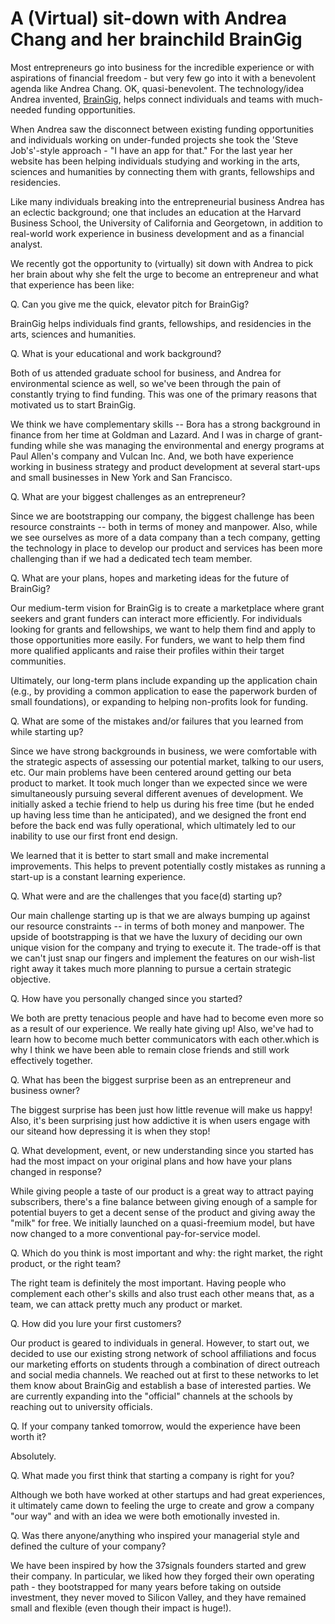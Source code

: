 # A (Virtual) sit-down with Andrea Chang and her brainchild BrainGig

Most entrepreneurs go into business for the incredible experience or with aspirations of financial freedom - but very few go into it with a benevolent agenda like Andrea Chang. OK, quasi-benevolent. The technology/idea Andrea invented, [BrainGig](http://www.braingig.com/), helps connect individuals and teams with much-needed funding opportunities.

When Andrea saw the disconnect between existing funding opportunities and individuals working on under-funded projects she took the 'Steve Job's'-style approach - "I have an app for that." For the last year her website has been helping individuals studying and working in the arts, sciences and humanities by connecting them with grants, fellowships and residencies.

Like many individuals breaking into the entrepreneurial business Andrea has an eclectic background; one that includes an education at the Harvard Business School, the University of California and Georgetown, in addition to real-world work experience in business development and as a financial analyst.

We recently got the opportunity to (virtually) sit down with Andrea to pick her brain about why she felt the urge to become an entrepreneur and what that experience has been like:

Q. Can you give me the quick, elevator pitch for BrainGig?

BrainGig helps individuals find grants, fellowships, and residencies in the arts, sciences and humanities. 

Q. What is your educational and work background?

Both of us attended graduate school for business, and Andrea for environmental science as well, so we've been through the pain of constantly trying to find funding. This was one of the primary reasons that motivated us to start BrainGig.

We think we have complementary skills -- Bora has a strong background in finance from her time at Goldman and Lazard. And I was in charge of grant-funding while she was managing the environmental and energy programs at Paul Allen's company and Vulcan Inc. And, we both have experience working in business strategy and product development at several start-ups and small businesses in New York and San Francisco.

Q. What are your biggest challenges as an entrepreneur?

Since we are bootstrapping our company, the biggest challenge has been resource constraints -- both in terms of money and manpower. Also, while we see ourselves as more of a data company than a tech company, getting the technology in place to develop our product and services has been more challenging than if we had a dedicated tech team member.

Q. What are your plans, hopes and marketing ideas for the future of BrainGig?

Our medium-term vision for BrainGig is to create a marketplace where grant seekers and grant funders can interact more efficiently. For individuals looking for grants and fellowships, we want to help them find and apply to those opportunities more easily. For funders, we want to help them find more qualified applicants and raise their profiles within their target communities. 

Ultimately, our long-term plans include expanding up the application chain (e.g., by providing a common application to ease the paperwork burden of small foundations), or expanding to helping non-profits look for funding. 

Q. What are some of the mistakes and/or failures that you learned from while starting up?

Since we have strong backgrounds in business, we were comfortable with the strategic aspects of assessing our potential market, talking to our users, etc. Our main problems have been centered around getting our beta product to market. It took much longer than we expected since we were simultaneously pursuing several different avenues of development. We initially asked a techie friend to help us during his free time (but he ended up having less time than he anticipated), and we designed the front end before the back end was fully operational, which ultimately led to our inability to use our first front end design.

We learned that it is better to start small and make incremental improvements. This helps to prevent potentially costly mistakes as running a start-up is a constant learning experience.

Q. What were and are the challenges that you face(d) starting up?

Our main challenge starting up is that we are always bumping up against our resource constraints -- in terms of both money and manpower. The upside of bootstrapping is that we have the luxury of deciding our own unique vision for the company and trying to execute it. The trade-off is that we can't just snap our fingers and implement the features on our wish-list right away it takes much more planning to pursue a certain strategic objective.

Q. How have you personally changed since you started?

We both are pretty tenacious people and have had to become even more so as a result of our experience. We really hate giving up! Also, we've had to learn how to become much better communicators with each other.which is why I think we have been able to remain close friends and still work effectively together.

Q. What has been the biggest surprise been as an entrepreneur and business owner?

The biggest surprise has been just how little revenue will make us happy! Also, it's been surprising just how addictive it is when users engage with our siteand how depressing it is when they stop!

Q. What development, event, or new understanding since you started has had the most impact on your original plans and how have your plans changed in response?

While giving people a taste of our product is a great way to attract paying subscribers, there's a fine balance between giving enough of a sample for potential buyers to get a decent sense of the product and giving away the "milk" for free. We initially launched on a quasi-freemium model, but have now changed to a more conventional pay-for-service model. 

Q. Which do you think is most important and why: the right market, the right product, or the right team?

The right team is definitely the most important. Having people who complement each other's skills and also trust each other means that, as a team, we can attack pretty much any product or market. 

Q. How did you lure your first customers?

Our product is geared to individuals in general. However, to start out, we decided to use our existing strong network of school affiliations and focus our marketing efforts on students through a combination of direct outreach and social media channels. We reached out at first to these networks to let them know about BrainGig and establish a base of interested parties. We are currently expanding into the "official" channels at the schools by reaching out to university officials. 

Q. If your company tanked tomorrow, would the experience have been worth it?

Absolutely. 

Q. What made you first think that starting a company is right for you?

Although we both have worked at other startups and had great experiences, it ultimately came down to feeling the urge to create and grow a company "our way" and with an idea we were both emotionally invested in.

Q. Was there anyone/anything who inspired your managerial style and defined the culture of your company?

We have been inspired by how the 37signals founders started and grew their company. In particular, we liked how they forged their own operating path - they bootstrapped for many years before taking on outside investment, they never moved to Silicon Valley, and they have remained small and flexible (even though their impact is huge!).
